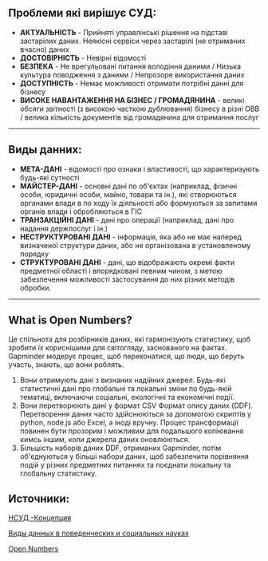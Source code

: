 ## Проблеми які вирішує СУД:
-  **АКТУАЛЬНІСТЬ** - Прийняті управлінські рішення на підставі застарілих даних.
Неякісні сервіси через застарілі (не отриманих вчасно) даних
- **ДОСТОВІРНІСТЬ** - Невірні відомості
- **БЕЗПЕКА** - Не врегульовані питання володіння даними / Низька культура
поводження з даними / Непрозоре використання даних
- **ДОСТУПНІСТЬ** - Немає можливості отримати потрібні данні для бізнесу
- **ВИСОКЕ НАВАНТАЖЕННЯ НА БІЗНЕС / ГРОМАДЯНИНА** - великі обсяги звітності (з високою часткою дублювання) бізнесу в різні ОВВ / велика кількість документів від
громадянина для отримання послуг

------------

## Виды данних:

- **МЕТА-ДАНІ** - відомості про ознаки і властивості, що характеризують будь-які
сутності
- **МАЙСТЕР-ДАНІ** - основні дані по об'єктах (наприклад, фізичні особи,
юридичні особи, майно, товари та ін.), які створюються органами влади в
по ходу їх діяльності або формуються за запитами органів влади і
обробляються в ГІС
- **ТРАНЗАКЦІЙНІ ДАНІ** - дані про операції (наприклад, дані про надання
держпослуг і ін.)
- **НЕСТРУКТУРОВАНІ ДАНІ**  - інформація, яка або не має наперед визначеної структури даних, або не організована в установленому порядку
- **СТРУКТУРОВАНІ ДАНІ** - дані, що відображають окремі факти предметної області і впорядковані певним чином, з метою забезпечення можливості застосування до них різних методів обробки.

------------
## What is Open Numbers?
Це спільнота для розбірників даних, які гармонізують статистику, щоб зробити їх кориснішими для світогляду, заснованого на фактах. Gapminder модерує процес, щоб переконатися, що люди, що беруть участь, знають, що вони роблять.

1. Вони отримують дані з визнаних надійних джерел. Будь-які статистичні дані про глобальні та локальні зміни по будь-якій тематиці, включаючи соціальні, екологічні та економічні події.
2. Вони перетворюють дані у формат CSV Формат опису даних (DDF). Перетворення даних часто здійснюються за допомогою скриптів у python, node.js або Excel, а іноді вручну. Процес трансформації повинен бути прозорим і можливим для подальшого копіювання кимсь іншим, коли джерела даних оновлюються.
3. Більшість наборів даних DDF, отриманих Gapminder, потім об'єднуються у більші набори даних, щоб забезпечити порівняння подій у різних предметних питаннях та поєднати локальну та глобальну статистику.

## Источники:
[НСУД.-Концепция](https://digital.msu.ru/wp-content/uploads/НСУД.-Концепция_в8_25112018.pdf "НСУД.-Концепция")

[Виды данных в поведенческих и социальных науках](http://soc-research.info/principles/3.html "Виды данных в поведенческих и социальных науках")

[Open Numbers](https://open-numbers.github.io)
